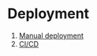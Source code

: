 # Deployment
1. [Manual deployment](./guides/deployment/manual.md)
1. [CI/CD](./guides/deployment/cicd.md)
